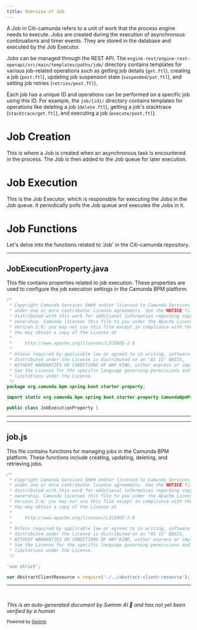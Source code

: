```yaml
---
title: Overview of Job
---
```

A Job in Citi-camunda refers to a unit of work that the process engine needs to execute. Jobs are created during the execution of asynchronous continuations and timer events. They are stored in the database and executed by the Job Executor.

Jobs can be managed through the REST API. The `engine-rest/engine-rest-openapi/src/main/templates/paths/job/` directory contains templates for various job-related operations such as getting job details (`get.ftl`), creating a job (`post.ftl`), updating job suspension state (`suspended/put.ftl`), and setting job retries (`retries/post.ftl`).

Each job has a unique ID and operations can be performed on a specific job using this ID. For example, the `job/{id}/` directory contains templates for operations like deleting a job (`delete.ftl`), getting a job's stacktrace (`stacktrace/get.ftl`), and executing a job (`execute/post.ftl`).

# Job Creation

This is where a Job is created when an asynchronous task is encountered in the process. The Job is then added to the Job queue for later execution.

# Job Execution

This is the Job Executor, which is responsible for executing the Jobs in the Job queue. It periodically polls the Job queue and executes the Jobs in it.

# Job Functions

Let's delve into the functions related to 'Job' in the Citi-camunda repository.

<SwmSnippet path="/spring-boot-starter/starter/src/main/java/org/camunda/bpm/spring/boot/starter/property/JobExecutionProperty.java" line="1">

---

## JobExecutionProperty.java

This file contains properties related to job execution. These properties are used to configure the job execution settings in the Camunda BPM platform.

```java
/*
 * Copyright Camunda Services GmbH and/or licensed to Camunda Services GmbH
 * under one or more contributor license agreements. See the NOTICE file
 * distributed with this work for additional information regarding copyright
 * ownership. Camunda licenses this file to you under the Apache License,
 * Version 2.0; you may not use this file except in compliance with the License.
 * You may obtain a copy of the License at
 *
 *     http://www.apache.org/licenses/LICENSE-2.0
 *
 * Unless required by applicable law or agreed to in writing, software
 * distributed under the License is distributed on an "AS IS" BASIS,
 * WITHOUT WARRANTIES OR CONDITIONS OF ANY KIND, either express or implied.
 * See the License for the specific language governing permissions and
 * limitations under the License.
 */
package org.camunda.bpm.spring.boot.starter.property;

import static org.camunda.bpm.spring.boot.starter.property.CamundaBpmProperties.joinOn;

public class JobExecutionProperty {
```

---

</SwmSnippet>

<SwmSnippet path="/webapps/frontend/camunda-bpm-sdk-js/lib/api-client/resources/job.js" line="1">

---

## job.js

This file contains functions for managing jobs in the Camunda BPM platform. These functions include creating, updating, deleting, and retrieving jobs.

```javascript
/*
 * Copyright Camunda Services GmbH and/or licensed to Camunda Services GmbH
 * under one or more contributor license agreements. See the NOTICE file
 * distributed with this work for additional information regarding copyright
 * ownership. Camunda licenses this file to you under the Apache License,
 * Version 2.0; you may not use this file except in compliance with the License.
 * You may obtain a copy of the License at
 *
 *     http://www.apache.org/licenses/LICENSE-2.0
 *
 * Unless required by applicable law or agreed to in writing, software
 * distributed under the License is distributed on an "AS IS" BASIS,
 * WITHOUT WARRANTIES OR CONDITIONS OF ANY KIND, either express or implied.
 * See the License for the specific language governing permissions and
 * limitations under the License.
 */

'use strict';

var AbstractClientResource = require('./../abstract-client-resource');

```

---

</SwmSnippet>

&nbsp;

*This is an auto-generated document by Swimm AI 🌊 and has not yet been verified by a human*

<SwmMeta version="3.0.0" repo-id="Z2l0aHViJTNBJTNBQ2l0aS1jYW11bmRhJTNBJTNBZ2lsYWRuYXZvdA==" repo-name="Citi-camunda" doc-type="overview"><sup>Powered by [Swimm](/)</sup></SwmMeta>
